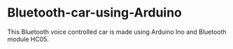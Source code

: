# Bluetooth-car-using-Arduino
This Bluetooth voice controlled car is made using Arduino Ino and Bluetooth module HC05.
